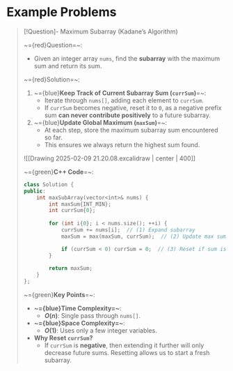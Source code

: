 # Example Problems

> [!Question]- Maximum Subarray (Kadane’s Algorithm)
> 
> ~={red}Question=~:
> 
> - Given an integer array `nums`, find the **subarray** with the maximum sum and return its sum.
> 
> ~={red}Solution=~:
> 
> 1. ~={blue}**Keep Track of Current Subarray Sum (`currSum`)**=~:
>     - Iterate through `nums[]`, adding each element to `currSum`.
>     - If `currSum` becomes negative, reset it to `0`, as a negative prefix sum **can never contribute positively** to a future subarray.
> 2. ~={blue}**Update Global Maximum (`maxSum`)**=~:
>     - At each step, store the maximum subarray sum encountered so far.
>     - This ensures we always return the highest sum found.
>  
> ![[Drawing 2025-02-09 21.20.08.excalidraw | center | 400]]
> 
> ~={green}**C++ Code**=~:
> 
> ```cpp
> class Solution {
> public:
>     int maxSubArray(vector<int​>& nums) {
>         int maxSum{INT_MIN};
>         int currSum{0};
>         
>         for (int i{0}; i < nums.size(); ++i) {
>             currSum += nums[i];  // (1) Expand subarray
>             maxSum = max(maxSum, currSum);  // (2) Update max sum found
> 
>             if (currSum < 0) currSum = 0;  // (3) Reset if sum is negative
>         }
>         
>         return maxSum;
>     }
> };
> ```
> 
> ~={green}**Key Points**=~:
> - **~={blue}Time Complexity=~**:
>     - **$O(n)$**: Single pass through `nums[]`.
> - **~={blue}Space Complexity=~**:
>     - **$O(1)$**: Uses only a few integer variables.
> - **Why Reset `currSum`?**
>     - If `currSum` is **negative**, then extending it further will only decrease future sums. Resetting allows us to start a fresh subarray.
